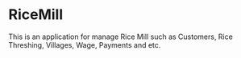 # RiceMill
This is an application for manage Rice Mill such as Customers, Rice Threshing, Villages, Wage, Payments and etc.
